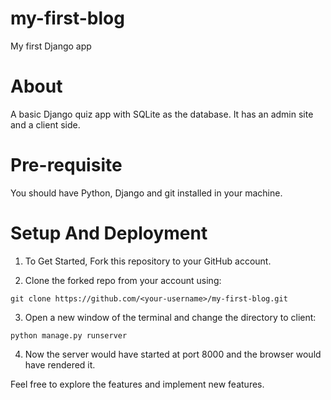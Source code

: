 # my-first-blog
My first Django app

# About
A basic Django quiz app with SQLite as the database. It has an admin site and a client side.

# Pre-requisite
You should have Python, Django and git installed in your machine.

# Setup And Deployment
1. To Get Started, Fork this repository to your GitHub account.

2. Clone the forked repo from your account using:

`git clone https://github.com/<your-username>/my-first-blog.git`

3. Open a new window of the terminal and change the directory to client:

`python manage.py runserver`

4. Now the server would have started at port 8000 and the browser would have rendered it.

Feel free to explore the features and implement new features.



